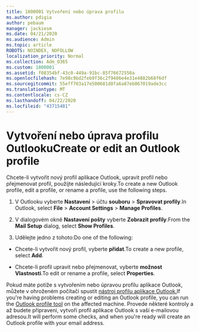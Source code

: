 ```yaml
---
title: 1800001 Vytvoření nebo úprava profilu
ms.author: pdigia
author: pebaum
manager: jackiesm
ms.date: 04/21/2020
ms.audience: Admin
ms.topic: article
ROBOTS: NOINDEX, NOFOLLOW
localization_priority: Normal
ms.collection: Adm_O365
ms.custom: 1800001
ms.assetid: f08354bf-43c0-449a-91bc-85f76672550a
ms.openlocfilehash: 7e98c9bd2feb9f36c2f9486e4e31e4882b68f6df
ms.sourcegitcommit: 55eff703a17e500681d8fa6a87eb067019ade3cc
ms.translationtype: MT
ms.contentlocale: cs-CZ
ms.lasthandoff: 04/22/2020
ms.locfileid: "43715481"
---
```

# <a name="create-or-edit-an-outlook-profile"></a><span data-ttu-id="6c168-102">Vytvoření nebo úprava profilu Outlooku</span><span class="sxs-lookup"><span data-stu-id="6c168-102">Create or edit an Outlook profile</span></span>

<span data-ttu-id="6c168-103">Chcete-li vytvořit nový profil aplikace Outlook, upravit profil nebo přejmenovat profil, použijte následující kroky.</span><span class="sxs-lookup"><span data-stu-id="6c168-103">To create a new Outlook profile, edit a profile, or rename a profile, use the following steps.</span></span>
  
1. <span data-ttu-id="6c168-104">V Outlooku vyberte **Nastavení** \> účtu **souboru** \> **Spravovat profily**.</span><span class="sxs-lookup"><span data-stu-id="6c168-104">In Outlook, select **File** \> **Account Settings** \> **Manage Profiles**.</span></span>
    
2. <span data-ttu-id="6c168-105">V dialogovém okně **Nastavení pošty** vyberte **Zobrazit profily**.</span><span class="sxs-lookup"><span data-stu-id="6c168-105">From the **Mail Setup** dialog, select **Show Profiles**.</span></span>
    
3. <span data-ttu-id="6c168-106">Udělejte jedno z tohoto:</span><span class="sxs-lookup"><span data-stu-id="6c168-106">Do one of the following:</span></span>
    
  - <span data-ttu-id="6c168-107">Chcete-li vytvořit nový profil, vyberte **přidat**.</span><span class="sxs-lookup"><span data-stu-id="6c168-107">To create a new profile, select **Add**.</span></span>
    
  - <span data-ttu-id="6c168-108">Chcete-li profil upravit nebo přejmenovat, vyberte **možnost Vlastnosti**.</span><span class="sxs-lookup"><span data-stu-id="6c168-108">To edit or rename a profile, select **Properties**.</span></span>
    
<span data-ttu-id="6c168-109">Pokud máte potíže s vytvořením nebo úpravou profilu aplikace Outlook, můžete v ohroženém počítači spustit [nástroj profilu aplikace Outlook.](https://aka.ms/SaRA-OutlookSetupProfile)</span><span class="sxs-lookup"><span data-stu-id="6c168-109">If you're having problems creating or editing an Outlook profile, you can run the [Outlook profile tool](https://aka.ms/SaRA-OutlookSetupProfile) on the affected machine.</span></span> <span data-ttu-id="6c168-110">Provede některé kontroly a až budete připraveni, vytvoří profil aplikace Outlook s vaší e-mailovou adresou.</span><span class="sxs-lookup"><span data-stu-id="6c168-110">It will perform some checks, and when you're ready will create an Outlook profile with your email address.</span></span> 
  

